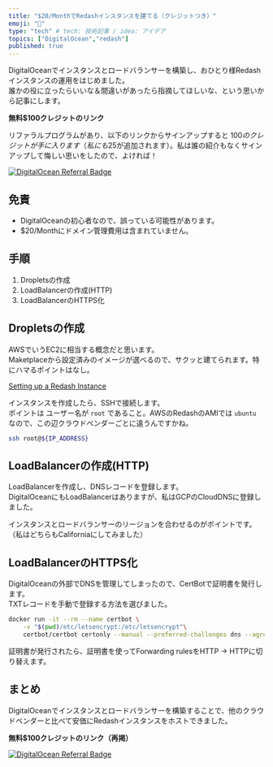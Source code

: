 ```yaml
---
title: "$20/MonthでRedashインスタンスを建てる（クレジットつき）"
emoji: "🔖"
type: "tech" # tech: 技術記事 / idea: アイデア
topics: ["DigitalOcean","redash"]
published: true
---
```


DigitalOceanでインスタンスとロードバランサーを構築し、おひとり様Redashインスタンスの運用をはじめました。  
誰かの役に立ったらいいな＆間違いがあったら指摘してほしいな、という思いから記事にします。

**無料$100クレジットのリンク**

リファラルプログラムがあり、以下のリンクからサインアップすると $100 のクレジットが手に入ります（私にも$25が追加されます）。私は誰の紹介もなくサインアップして悔しい思いをしたので、よければ！

[![DigitalOcean Referral Badge](https://web-platforms.sfo2.cdn.digitaloceanspaces.com/WWW/Badge%201.svg)](https://www.digitalocean.com/?refcode=140d95082e62&utm_campaign=Referral_Invite&utm_medium=Referral_Program&utm_source=badge)


## 免責

- DigitalOceanの初心者なので、誤っている可能性があります。
- $20/Monthにドメイン管理費用は含まれていません。

## 手順

1. Dropletsの作成
2. LoadBalancerの作成(HTTP)
3. LoadBalancerのHTTPS化

## Dropletsの作成

AWSでいうEC2に相当する概念だと思います。  
Maketplaceから設定済みのイメージが選べるので、サクッと建てられます。特にハマるポイントはなし。

[Setting up a Redash Instance](https://redash.io/help/open-source/setup)

インスタンスを作成したら、SSHで接続します。  
ポイントは ユーザー名が `root` であること。AWSのRedashのAMIでは `ubuntu` なので、この辺クラウドベンダーごとに違うんですかね。

```sh
ssh root@${IP_ADDRESS}
```

## LoadBalancerの作成(HTTP)

LoadBalancerを作成し、DNSレコードを登録します。  
DigitalOceanにもLoadBalancerはありますが、私はGCPのCloudDNSに登録しました。

インスタンスとロードバランサーのリージョンを合わせるのがポイントです。  
（私はどちらもCaliforniaにしてみました）

## LoadBalancerのHTTPS化

DigitalOceanの外部でDNSを管理してしまったので、CertBotで証明書を発行します。  
TXTレコードを手動で登録する方法を選びました。

```sh
docker run -it --rm --name certbot \
    -v "$(pwd)/etc/letsencrypt:/etc/letsencrypt"\
    certbot/certbot certonly --manual --preferred-challenges dns --agree-tos -d ${DOMAIN} -m ${EMAIL}
```

証明書が発行されたら、証明書を使ってForwarding rulesをHTTP → HTTPに切り替えます。

## まとめ

DigitalOceanでインスタンスとロードバランサーを構築することで、他のクラウドベンダーと比べて安価にRedashインスタンスをホストできました。

**無料$100クレジットのリンク（再掲）**

[![DigitalOcean Referral Badge](https://web-platforms.sfo2.cdn.digitaloceanspaces.com/WWW/Badge%201.svg)](https://www.digitalocean.com/?refcode=140d95082e62&utm_campaign=Referral_Invite&utm_medium=Referral_Program&utm_source=badge)
